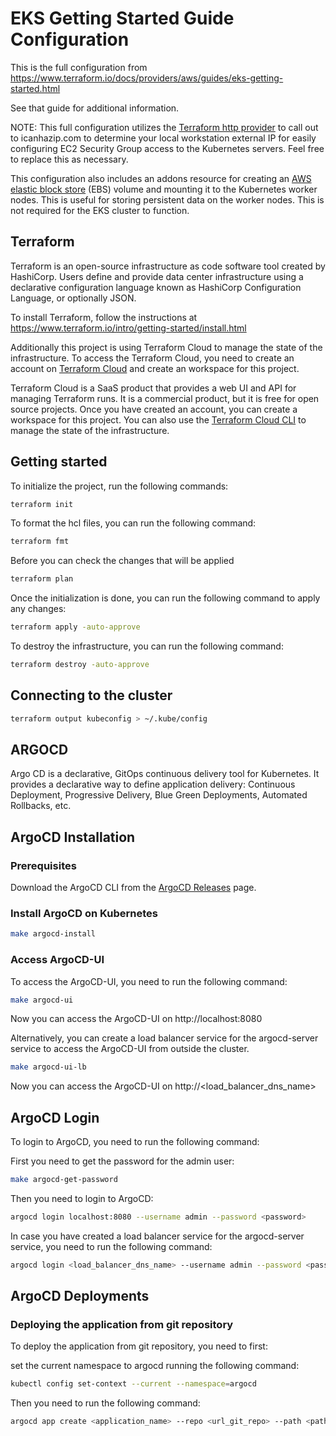 # EKS Getting Started Guide Configuration

This is the full configuration from https://www.terraform.io/docs/providers/aws/guides/eks-getting-started.html

See that guide for additional information.

NOTE: This full configuration utilizes the [Terraform http provider](https://www.terraform.io/docs/providers/http/index.html) to call out to icanhazip.com to determine your local workstation external IP for easily configuring EC2 Security Group access to the Kubernetes servers. Feel free to replace this as necessary.

This configuration also includes an addons resource for creating an [AWS elastic block store](https://aws.amazon.com/ebs/) (EBS) volume and mounting it to the Kubernetes worker nodes. This is useful for storing persistent data on the worker nodes. This is not required for the EKS cluster to function.
## Terraform

Terraform is an open-source infrastructure as code software tool created by HashiCorp. Users define and provide data center infrastructure using a declarative configuration language known as HashiCorp Configuration Language, or optionally JSON.

To install Terraform, follow the instructions at https://www.terraform.io/intro/getting-started/install.html

Additionally this project is using Terraform Cloud to manage the state of the infrastructure. To access the Terraform Cloud, you need to create an account on [Terraform Cloud](https://app.terraform.io/signup/account) and create an workspace for this project.

Terraform Cloud is a SaaS product that provides a web UI and API for managing Terraform runs. It is a commercial product, but it is free for open source projects. Once you have created an account, you can create a workspace for this project. You can also use the [Terraform Cloud CLI](https://www.terraform.io/docs/cloud/run/cli.html) to manage the state of the infrastructure.

## Getting started

To initialize the project, run the following commands:

```bash
terraform init
```

To format the hcl files, you can run the following command:

```bash
terraform fmt
```

Before you can check the changes that will be applied

```bash
terraform plan
```

Once the initialization is done, you can run the following command to apply any changes:

```bash
terraform apply -auto-approve
```

To destroy the infrastructure, you can run the following command:

```bash
terraform destroy -auto-approve
```

## Connecting to the cluster

```bash
terraform output kubeconfig > ~/.kube/config
```

## ARGOCD

Argo CD is a declarative, GitOps continuous delivery tool for Kubernetes. It provides a declarative way to define application delivery: Continuous Deployment, Progressive Delivery, Blue Green Deployments, Automated Rollbacks, etc.

## ArgoCD Installation

### Prerequisites

Download the ArgoCD CLI from the [ArgoCD Releases](https://argo-cd.readthedocs.io/en/stable/cli_installation/) page.

### Install ArgoCD on Kubernetes

```bash
make argocd-install
```

### Access ArgoCD-UI

To access the ArgoCD-UI, you need to run the following command:

```bash
make argocd-ui
```

Now you can access the ArgoCD-UI on http://localhost:8080

Alternatively, you can create a load balancer service for the argocd-server service to access the ArgoCD-UI from outside the cluster.

```bash
make argocd-ui-lb
```

Now you can access the ArgoCD-UI on http://<load_balancer_dns_name>

## ArgoCD Login

To login to ArgoCD, you need to run the following command:

First you need to get the password for the admin user:

```bash
make argocd-get-password
```

Then you need to login to ArgoCD:

```bash
argocd login localhost:8080 --username admin --password <password>
```

In case you have created a load balancer service for the argocd-server service, you need to run the following command:

```bash
argocd login <load_balancer_dns_name> --username admin --password <password>
```

## ArgoCD Deployments

### Deploying the application from git repository

To deploy the application from git repository, you need to first:

set the current namespace to argocd running the following command: 
```bash
kubectl config set-context --current --namespace=argocd
```

Then you need to run the following command:

```bash
argocd app create <application_name> --repo <url_git_repo> --path <path> --dest-server https://kubernetes.default.svc --dest-namespace default --sync-policy automated
```

